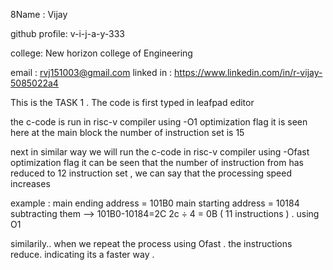 8Name : Vijay 

github profile: v-i-j-a-y-333

college: New horizon college of Engineering 

email : rvj151003@gmail.com 
linked in : https://www.linkedin.com/in/r-vijay-5085022a4


This is the TASK 1 .
The code is first typed in leafpad editor

the c-code is run in risc-v compiler using -O1 optimization flag it is seen here at the main block the number of instruction set is 15

next in similar way we will run the c-code in risc-v compiler using -Ofast optimization flag it can be seen that the number of instruction from has reduced to 12 instruction set , we can say that the processing speed increases

example : main ending address = 101B0 
main starting address = 10184 
subtracting them --> 101B0-10184=2C
2c ÷ 4 = 0B ( 11 instructions ) . using O1 


similarily.. when we repeat the process using Ofast . the instructions reduce. indicating its a faster way . 
